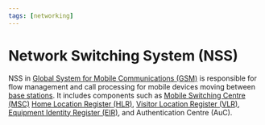 ```yaml
---
tags: [networking]
---
```


# Network Switching System (NSS)

NSS in [Global System for Mobile Communications (GSM)](202304111937.md) is
responsible for flow management and call processing for mobile devices moving
between [base stations](202404111123.md). It includes components such as
[Mobile Switching Centre (MSC)](202305081828.md) [Home Location Register (HLR)](202303312031.md),
[Visitor Location Register (VLR)](202303312030.md), [Equipment Identity Register (EIR)](202404111132.md),
and Authentication Centre (AuC).
